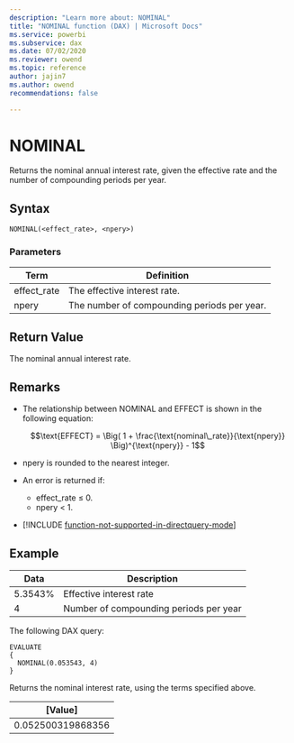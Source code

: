 ```yaml
---
description: "Learn more about: NOMINAL"
title: "NOMINAL function (DAX) | Microsoft Docs"
ms.service: powerbi 
ms.subservice: dax
ms.date: 07/02/2020
ms.reviewer: owend
ms.topic: reference
author: jajin7
ms.author: owend 
recommendations: false

---
```


# NOMINAL

Returns the nominal annual interest rate, given the effective rate and the number of compounding periods per year.

## Syntax

```dax
NOMINAL(<effect_rate>, <npery>)
```

### Parameters

|Term|Definition|  
|--------|--------------|  
|effect_rate|The effective interest rate.|
|npery|The number of compounding periods per year.|

## Return Value

The nominal annual interest rate.

## Remarks

- The relationship between NOMINAL and EFFECT is shown in the following equation:

    $$\text{EFFECT} = \Big( 1 + \frac{\text{nominal\_rate}}{\text{npery}} \Big)^{\text{npery}} - 1$$

- npery is rounded to the nearest integer.

- An error is returned if:
  - effect_rate ≤ 0.
  - npery < 1.

- [!INCLUDE [function-not-supported-in-directquery-mode](includes/function-not-supported-in-directquery-mode.md)]

## Example

| **Data** | **Description**                        |
| -------- | -------------------------------------- |
| 5.3543%  | Effective interest rate                |
| 4        | Number of compounding periods per year |

The following DAX query:

```dax
EVALUATE
{
  NOMINAL(0.053543, 4)
}
```

Returns the nominal interest rate, using the terms specified above.

| **[Value]**     |
| ----------------- |
| 0.052500319868356 |
